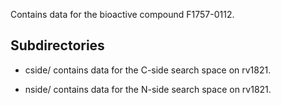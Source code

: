 Contains data for the bioactive compound F1757-0112.

## Subdirectories

- cside/ contains data for the C-side search space on rv1821.

- nside/ contains data for the N-side search space on rv1821.

